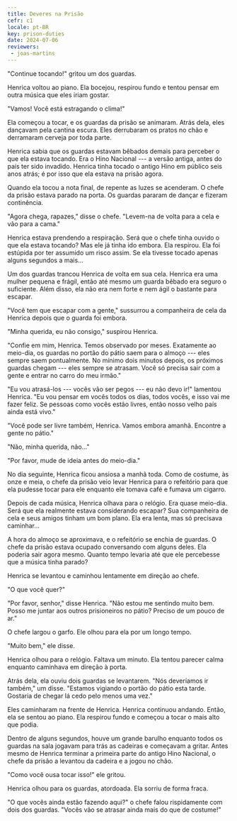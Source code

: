 ```yaml
---
title: Deveres na Prisão
cefr: c1
locale: pt-BR
key: prison-duties
date: 2024-07-06
reviewers:
 - joas-martins
---
```


"Continue tocando!" gritou um dos guardas.

Henrica voltou ao piano. Ela bocejou, respirou fundo e tentou pensar em outra música que eles iriam gostar.

"Vamos! Você está estragando o clima!"

Ela começou a tocar, e os guardas da prisão se animaram. Atrás dela, eles dançavam pela cantina escura. Eles derrubaram os pratos no chão e derramaram cerveja por toda parte.

Henrica sabia que os guardas estavam bêbados demais para perceber o que ela estava tocando. Era o Hino Nacional --- a versão antiga, antes do país ter sido invadido. Henrica tinha tocado o antigo Hino em público seis anos atrás; é por isso que ela estava na prisão agora.

Quando ela tocou a nota final, de repente as luzes se acenderam. O chefe da prisão estava parado na porta. Os guardas pararam de dançar e fizeram continência.

"Agora chega, rapazes," disse o chefe. "Levem-na de volta para a cela e vão para a cama."

Henrica estava prendendo a respiração. Será que o chefe tinha ouvido o que ela estava tocando? Mas ele já tinha ido embora. Ela respirou. Ela foi estúpida por ter assumido um risco assim. Se ela tivesse tocado apenas alguns segundos a mais...

Um dos guardas trancou Henrica de volta em sua cela. Henrica era uma mulher pequena e frágil, então até mesmo um guarda bêbado era seguro o suficiente. Além disso, ela não era nem forte e nem ágil o bastante para escapar.

"Você tem que escapar com a gente," sussurrou a companheira de cela da Henrica depois que o guarda foi embora.

"Minha querida, eu não consigo," suspirou Henrica.

"Confie em mim, Henrica. Temos observado por meses. Exatamente ao meio-dia, os guardas no portão do pátio saem para o almoço --- eles sempre saem pontualmente. No mínimo dois minutos depois, os próximos guardas chegam --- eles sempre se atrasam. Você só precisa sair com a gente e entrar no carro do meu irmão."

"Eu vou atrasá-los --- vocês vão ser pegos --- eu não devo ir!" lamentou Henrica. "Eu vou pensar em vocês todos os dias, todos vocês, e isso vai me fazer feliz. Se pessoas como vocês estão livres, então nosso velho país ainda está vivo."

"Você pode ser livre também, Henrica. Vamos embora amanhã. Encontre a gente no pátio."

"Não, minha querida, não..."

"Por favor, mude de ideia antes do meio-dia."

No dia seguinte, Henrica ficou ansiosa a manhã toda. Como de costume, às onze e meia, o chefe da prisão veio levar Henrica para o refeitório para que ela pudesse tocar para ele enquanto ele tomava café e fumava um cigarro.

Depois de cada música, Henrica olhava para o relógio. Era quase meio-dia. Será que ela realmente estava considerando escapar? Sua companheira de cela e seus amigos tinham um bom plano. Ela era lenta, mas só precisava caminhar...

A hora do almoço se aproximava, e o refeitório se enchia de guardas. O chefe da prisão estava ocupado conversando com alguns deles. Ela poderia sair agora mesmo. Quanto tempo levaria até que ele percebesse que a música tinha parado?

Henrica se levantou e caminhou lentamente em direção ao chefe.

"O que você quer?"

"Por favor, senhor," disse Henrica. "Não estou me sentindo muito bem. Posso me juntar aos outros prisioneiros no pátio? Preciso de um pouco de ar."

O chefe largou o garfo. Ele olhou para ela por um longo tempo.

"Muito bem," ele disse.

Henrica olhou para o relógio. Faltava um minuto. Ela tentou parecer calma enquanto caminhava em direção à porta.

Atrás dela, ela ouviu dois guardas se levantarem. "Nós deveríamos ir também," um disse. "Estamos vigiando o portão do pátio esta tarde. Gostaria de chegar lá cedo pelo menos uma vez."

Eles caminharam na frente de Henrica. Henrica continuou andando. Então, ela se sentou ao piano. Ela respirou fundo e começou a tocar o mais alto que podia.

Dentro de alguns segundos, houve um grande barulho enquanto todos os guardas na sala jogavam para trás as cadeiras e começavam a gritar. Antes mesmo de Henrica terminar a primeira parte do antigo Hino Nacional, o chefe da prisão a levantou da cadeira e a jogou no chão.

"Como você ousa tocar isso!" ele gritou.

Henrica olhou para os guardas, atordoada. Ela sorriu de forma fraca.

"O que vocês ainda estão fazendo aqui?" o chefe falou rispidamente com dois dos guardas. "Vocês vão se atrasar ainda mais do que de costume!"